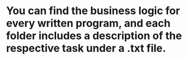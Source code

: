 # You can find the business logic for every written program, and each folder includes a description of the respective task under a .txt file.
